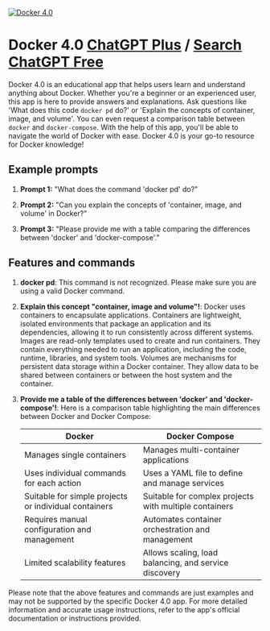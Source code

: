 
[![Docker 4.0](https://files.oaiusercontent.com/file-4xpU2IcTsJHHjZKmJgHCeuT3?se=2123-10-18T23%3A44%3A36Z&sp=r&sv=2021-08-06&sr=b&rscc=max-age%3D31536000%2C%20immutable&rscd=attachment%3B%20filename%3D760b9dcb-6d7b-4a20-b748-ec10c882da21.png&sig=x%2BsgnlRY3zJGmlEBf/cVG4psxAFqstcoIdilGXLqpuU%3D)](https://chat.openai.com/g/g-IbnI1P0BO-docker-4-0)

# Docker 4.0 [ChatGPT Plus](https://chat.openai.com/g/g-IbnI1P0BO-docker-4-0) / [Search ChatGPT Free](https://gptcall.net/index.html#/?search=Docker%204.0)

Docker 4.0 is an educational app that helps users learn and understand anything about Docker. Whether you're a beginner or an experienced user, this app is here to provide answers and explanations. Ask questions like 'What does this code `docker pd` do?' or 'Explain the concepts of container, image, and volume'. You can even request a comparison table between `docker` and `docker-compose`. With the help of this app, you'll be able to navigate the world of Docker with ease. Docker 4.0 is your go-to resource for Docker knowledge!

## Example prompts

1. **Prompt 1:** "What does the command 'docker pd' do?"

2. **Prompt 2:** "Can you explain the concepts of 'container, image, and volume' in Docker?"

3. **Prompt 3:** "Please provide me with a table comparing the differences between 'docker' and 'docker-compose'."

## Features and commands

1. **docker pd**: This command is not recognized. Please make sure you are using a valid Docker command.

2. **Explain this concept "container, image and volume"!**: Docker uses containers to encapsulate applications. Containers are lightweight, isolated environments that package an application and its dependencies, allowing it to run consistently across different systems. Images are read-only templates used to create and run containers. They contain everything needed to run an application, including the code, runtime, libraries, and system tools. Volumes are mechanisms for persistent data storage within a Docker container. They allow data to be shared between containers or between the host system and the container.

3. **Provide me a table of the differences between 'docker' and 'docker-compose'!**: Here is a comparison table highlighting the main differences between Docker and Docker Compose:

   |  Docker  |  Docker Compose  |
   |----------|-----------------|
   |Manages single containers|Manages multi-container applications|
   |Uses individual commands for each action|Uses a YAML file to define and manage services|
   |Suitable for simple projects or individual containers|Suitable for complex projects with multiple containers|
   |Requires manual configuration and management|Automates container orchestration and management|
   |Limited scalability features|Allows scaling, load balancing, and service discovery|

Please note that the above features and commands are just examples and may not be supported by the specific Docker 4.0 app. For more detailed information and accurate usage instructions, refer to the app's official documentation or instructions provided.


